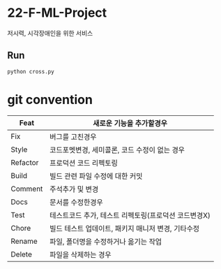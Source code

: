 # 22-F-ML-Project

저시력, 시각장애인을 위한 서비스

## Run

```python
python cross.py
```

# git convention
| Feat | 새로운 기능을 추가할경우 |
| --- | --- |
| Fix | 버그를 고친경우 |
| Style | 코드포멧변경, 세미콜론, 코드 수정이 없는 경우 |
| Refactor | 프로덕션 코드 리펙토링 |
| Build | 빌드 관련 파일 수정에 대한 커밋 |
| Comment | 주석추가 및 변경 |
| Docs | 문서를 수정한경우 |
| Test | 테스트코드 추가, 테스트 리펙토링(프로덕션 코드변경X) |
| Chore | 빌드 테스트 업데이트, 패키지 매니저 변경, 기타수정 |
| Rename | 파일, 폴더명을 수정하거나 옮기는 작업 |
| Delete | 파일을 삭제하는 경우 |